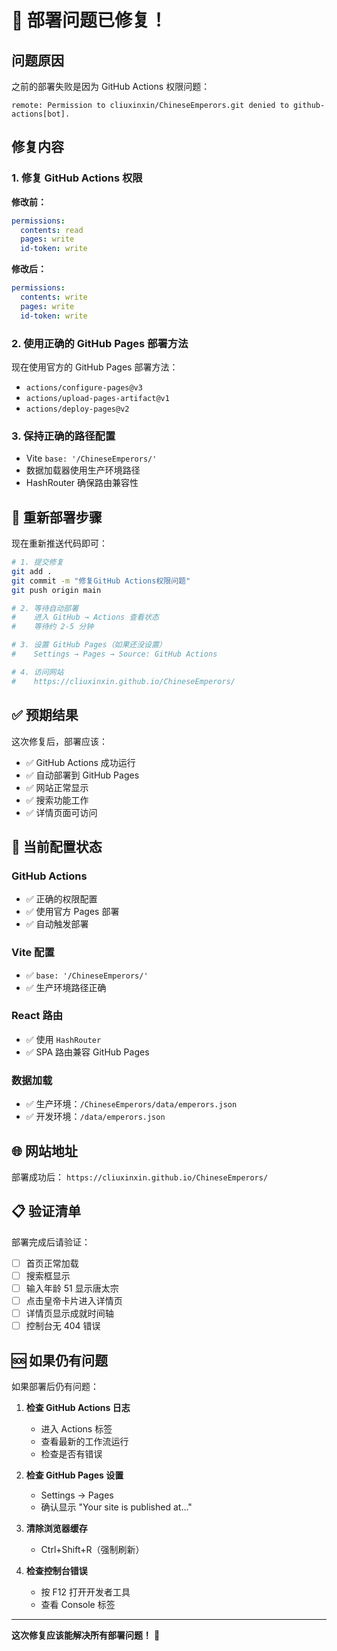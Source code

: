 # 🎉 部署问题已修复！

## 问题原因

之前的部署失败是因为 GitHub Actions 权限问题：
```
remote: Permission to cliuxinxin/ChineseEmperors.git denied to github-actions[bot].
```

## 修复内容

### 1. 修复 GitHub Actions 权限

**修改前：**
```yaml
permissions:
  contents: read
  pages: write
  id-token: write
```

**修改后：**
```yaml
permissions:
  contents: write
  pages: write
  id-token: write
```

### 2. 使用正确的 GitHub Pages 部署方法

现在使用官方的 GitHub Pages 部署方法：
- `actions/configure-pages@v3`
- `actions/upload-pages-artifact@v1`
- `actions/deploy-pages@v2`

### 3. 保持正确的路径配置

- Vite `base: '/ChineseEmperors/'`
- 数据加载器使用生产环境路径
- HashRouter 确保路由兼容性

## 🚀 重新部署步骤

现在重新推送代码即可：

```bash
# 1. 提交修复
git add .
git commit -m "修复GitHub Actions权限问题"
git push origin main

# 2. 等待自动部署
#    进入 GitHub → Actions 查看状态
#    等待约 2-5 分钟

# 3. 设置 GitHub Pages（如果还没设置）
#    Settings → Pages → Source: GitHub Actions

# 4. 访问网站
#    https://cliuxinxin.github.io/ChineseEmperors/
```

## ✅ 预期结果

这次修复后，部署应该：
- ✅ GitHub Actions 成功运行
- ✅ 自动部署到 GitHub Pages
- ✅ 网站正常显示
- ✅ 搜索功能工作
- ✅ 详情页面可访问

## 🔧 当前配置状态

### GitHub Actions
- ✅ 正确的权限配置
- ✅ 使用官方 Pages 部署
- ✅ 自动触发部署

### Vite 配置
- ✅ `base: '/ChineseEmperors/'`
- ✅ 生产环境路径正确

### React 路由
- ✅ 使用 `HashRouter`
- ✅ SPA 路由兼容 GitHub Pages

### 数据加载
- ✅ 生产环境：`/ChineseEmperors/data/emperors.json`
- ✅ 开发环境：`/data/emperors.json`

## 🌐 网站地址

部署成功后：
`https://cliuxinxin.github.io/ChineseEmperors/`

## 📋 验证清单

部署完成后请验证：

- [ ] 首页正常加载
- [ ] 搜索框显示
- [ ] 输入年龄 51 显示唐太宗
- [ ] 点击皇帝卡片进入详情页
- [ ] 详情页显示成就时间轴
- [ ] 控制台无 404 错误

## 🆘 如果仍有问题

如果部署后仍有问题：

1. **检查 GitHub Actions 日志**
   - 进入 Actions 标签
   - 查看最新的工作流运行
   - 检查是否有错误

2. **检查 GitHub Pages 设置**
   - Settings → Pages
   - 确认显示 "Your site is published at..."

3. **清除浏览器缓存**
   - Ctrl+Shift+R（强制刷新）

4. **检查控制台错误**
   - 按 F12 打开开发者工具
   - 查看 Console 标签

---

**这次修复应该能解决所有部署问题！** 🎯